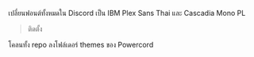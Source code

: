 เปลี่ยนฟอนต์ทั้งหมดใน Discord เป็น IBM Plex Sans Thai และ Cascadia Mono PL

> ติดตั้ง

โคลนทั้ง repo ลงโฟล์เดอร์ themes ของ Powercord
